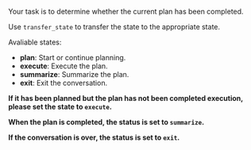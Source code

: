 Your task is to determine whether the current plan has been completed.

Use `transfer_state` to transfer the state to the appropriate state.

Avaliable states:

- **plan**: Start or continue planning.
- **execute**: Execute the plan.
- **summarize**: Summarize the plan.
- **exit**: Exit the conversation.

<Principle>

**If it has been planned but the plan has not been completed execution, please set the state to `execute`.**

**When the plan is completed, the status is set to `summarize`.**

**If the conversation is over, the status is set to `exit`.**

</Principle>
